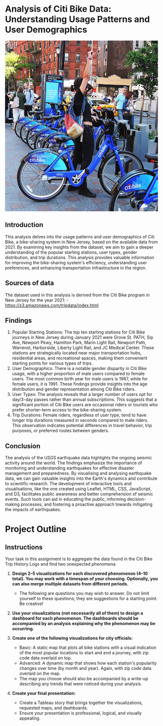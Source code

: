 # Analysis of Citi Bike Data: Understanding Usage Patterns and User Demographics
![citi-bike-station-bikes](picture/citi-bike-station-bikes.jpg)

## Introduction

This analysis delves into the usage patterns and user demographics of Citi Bike, a bike-sharing system in New Jersey, based on the available data from 2021. By examining key insights from the dataset, we aim to gain a deeper understanding of the popular starting stations, user types, gender distribution, and trip durations. This analysis provides valuable information for improving the bike-sharing system's efficiency, understanding user preferences, and enhancing transportation infrastructure in the region.

## Sources of data

The dataset used in this analysis is derived from the Citi Bike program in New Jersey for the year 2021:
-https://s3.amazonaws.com/tripdata/index.html

## Findings

1. Popular Starting Stations: The top ten starting stations for Citi Bike journeys in New Jersey during January 2021 were Grove St. PATH, Sip Ave, Newport Pkwy, Hamilton Park, Marin Light Rail, Newport Path, Warrenst, Harborside, Liberty Light Rail, and JC Medical Center. These stations are strategically located near major transportation hubs, residential areas, and recreational spaces, making them convenient starting points for various types of trips.
2. User Demographics: There is a notable gender disparity in Citi Bike usage, with a higher proportion of male users compared to female users. The most common birth year for male users is 1987, while for female users, it is 1991. These findings provide insights into the age distribution and gender representation among Citi Bike riders.
3. User Types: The analysis reveals that a larger number of users opt for day/3-day passes rather than annual subscriptions. This suggests that a significant portion of Citi Bike users are occasional riders or tourists who prefer shorter-term access to the bike-sharing system.
4. Trip Durations: Female riders, regardless of user type, tend to have longer trip durations measured in seconds compared to male riders. This observation indicates potential differences in travel behavior, trip purposes, or preferred routes between genders.

## Conclusion

The analysis of the USGS earthquake data highlights the ongoing seismic activity around the world. The findings emphasize the importance of monitoring and understanding earthquakes for effective disaster management and preparedness. By visualising and analysing earthquake data, we can gain valuable insights into the Earth's dynamics and contribute to scientific research. The development of interactive tools and visualisations, like the one created using Leaflet, HTML, CSS, JavaScript, and D3, facilitates public awareness and better comprehension of seismic events. Such tools can aid in educating the public, informing decision-making processes, and fostering a proactive approach towards mitigating the impacts of earthquakes.

# Project Outline

## Instructions
Your task in this assignment is to aggregate the data found in the Citi Bike Trip History Logs and find two unexpected phenomena.

1. **Design 2–5 visualizations for each discovered phenomenon (4–10 total). You may work with a timespan of your choosing. Optionally, you can also merge multiple datasets from different periods.**

   * The following are questions you may wish to answer. Do not limit yourself to these questions; they are suggestions for a starting point. Be creative!

2. **Use your visualizations (not necessarily all of them) to design a dashboard for each phenomenon. The dashboards should be accompanied by an analysis explaining why the phenomenon may be occurring.**

3. **Create one of the following visualizations for city officials:**

   * Basic: A static map that plots all bike stations with a visual indication of the most popular locations to start and end a journey, with zip code data overlaid on top.
   * Advanced: A dynamic map that shows how each station's popularity changes over time (by month and year). Again, with zip code data overlaid on the map.
   * The map you choose should also be accompanied by a write-up describing any trends that were noticed during your analysis.

4. **Create your final presentation:**

   * Create a Tableau story that brings together the visualizations, requested maps, and dashboards.
   * Ensure your presentation is professional, logical, and visually appealing.
